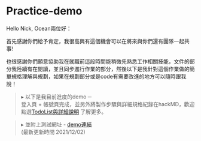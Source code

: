 # Practice-demo

Hello  Nick, Ocean兩位好：

首先感謝你們給予肯定，我很高興有這個機會可以在將來與你們還有團隊一起共事!

也很感謝你們願意協助我在就職前這段時間能稍微先熟悉工作相關技能，文件的部分我陸續有在閱讀，並且同步進行作業的部分，然後以下是我針對這個作業做的簡單規格理解與規劃，如果在規劃部分或是code有需要改進的地方可以隨時跟我說！

>▸ 以下是我目前進度的demo ─</br>
>登入頁 + 帳號頁完成，並另外將製作步驟與詳細規格紀錄在hackMD，歡迎點選[TodoList與詳細說明](https://hackmd.io/@junefish1414/S16z4pTuY/edit) 了解更多。


>▸ 並附上測試網址 -
>  [demo連結](http://localhost:8080/?#/login) </br>
> (最新更新時間 2021/12/02) 

